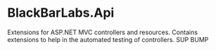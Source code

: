 # BlackBarLabs.Api
Extensions for ASP.NET MVC controllers and resources.  Contains extensions to help in the automated testing of controllers.
SUP BUMP
